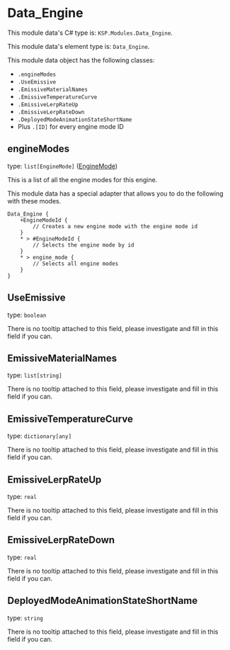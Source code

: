# Data_Engine

This module data's C# type is: `KSP.Modules.Data_Engine`.

This module data's element type is: `Data_Engine`.

This module data object has the following classes:

- `.engineModes`
- `.UseEmissive`
- `.EmissiveMaterialNames`
- `.EmissiveTemperatureCurve`
- `.EmissiveLerpRateUp`
- `.EmissiveLerpRateDown`
- `.DeployedModeAnimationStateShortName`
- Plus `.[ID]` for every engine mode ID

## engineModes

type: `list[EngineMode]` ([EngineMode](EngineMode.md))

This is a list of all the engine modes for this engine.

This module data has a special adapter that allows you to do the following with these modes.

```
Data_Engine {
    +EngineModeId {
        // Creates a new engine mode with the engine mode id
    }
    * > #EngineModeId {
        // Selects the engine mode by id
    }
    * > engine_mode {
        // Selects all engine modes
    }
}
```

## UseEmissive

type: `boolean`

There is no tooltip attached to this field, please investigate and fill in this field if you can.

## EmissiveMaterialNames

type: `list[string]`

There is no tooltip attached to this field, please investigate and fill in this field if you can.

## EmissiveTemperatureCurve

type: `dictionary[any]`

There is no tooltip attached to this field, please investigate and fill in this field if you can.

## EmissiveLerpRateUp

type: `real`

There is no tooltip attached to this field, please investigate and fill in this field if you can.

## EmissiveLerpRateDown

type: `real`

There is no tooltip attached to this field, please investigate and fill in this field if you can.

## DeployedModeAnimationStateShortName

type: `string`

There is no tooltip attached to this field, please investigate and fill in this field if you can.